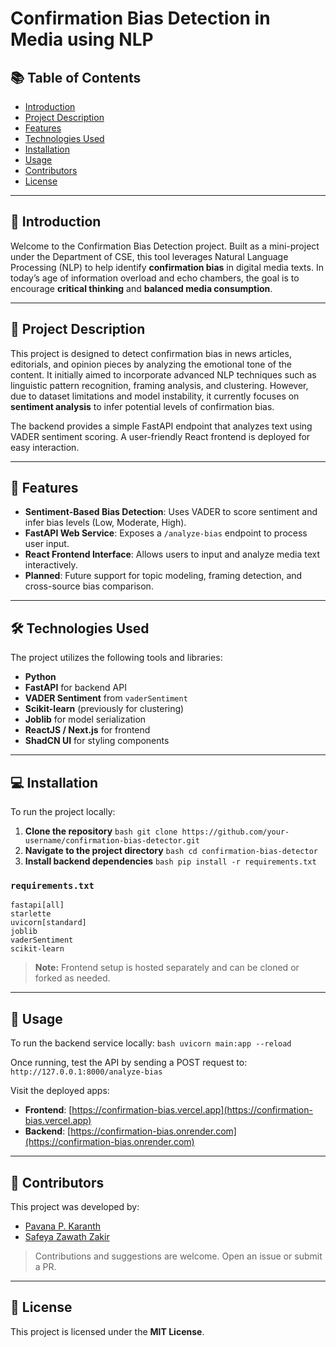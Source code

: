 # Confirmation Bias Detection in Media using NLP

## 📚 Table of Contents

* [Introduction](#introduction)
* [Project Description](#project-description)
* [Features](#features)
* [Technologies Used](#technologies-used)
* [Installation](#installation)
* [Usage](#usage)
* [Contributors](#contributors)
* [License](#license)

---

## 🧠 Introduction

Welcome to the Confirmation Bias Detection project. Built as a mini-project under the Department of CSE, this tool leverages Natural Language Processing (NLP) to help identify **confirmation bias** in digital media texts. In today’s age of information overload and echo chambers, the goal is to encourage **critical thinking** and **balanced media consumption**.

---

## 📖 Project Description

This project is designed to detect confirmation bias in news articles, editorials, and opinion pieces by analyzing the emotional tone of the content. It initially aimed to incorporate advanced NLP techniques such as linguistic pattern recognition, framing analysis, and clustering. However, due to dataset limitations and model instability, it currently focuses on **sentiment analysis** to infer potential levels of confirmation bias.

The backend provides a simple FastAPI endpoint that analyzes text using VADER sentiment scoring. A user-friendly React frontend is deployed for easy interaction.

---

## 🧩 Features

* **Sentiment-Based Bias Detection**: Uses VADER to score sentiment and infer bias levels (Low, Moderate, High).
* **FastAPI Web Service**: Exposes a `/analyze-bias` endpoint to process user input.
* **React Frontend Interface**: Allows users to input and analyze media text interactively.
* **Planned**: Future support for topic modeling, framing detection, and cross-source bias comparison.

---

## 🛠️ Technologies Used

The project utilizes the following tools and libraries:

* **Python**
* **FastAPI** for backend API
* **VADER Sentiment** from `vaderSentiment`
* **Scikit-learn** (previously for clustering)
* **Joblib** for model serialization
* **ReactJS / Next.js** for frontend
* **ShadCN UI** for styling components

---

## 💻 Installation

To run the project locally:

1. **Clone the repository**
 ```bash git clone https://github.com/your-username/confirmation-bias-detector.git ```
2. **Navigate to the project directory**
```bash cd confirmation-bias-detector ```
3. **Install backend dependencies**
   ```bash pip install -r requirements.txt ```

### `requirements.txt`

```
fastapi[all]
starlette
uvicorn[standard]
joblib
vaderSentiment
scikit-learn
```

> **Note:** Frontend setup is hosted separately and can be cloned or forked as needed.

---

## 🚀 Usage

To run the backend service locally: ```bash uvicorn main:app --reload ```

Once running, test the API by sending a POST request to: ``` http://127.0.0.1:8000/analyze-bias ```

Visit the deployed apps:

* **Frontend**: [https://confirmation-bias.vercel.app](https://confirmation-bias.vercel.app)
* **Backend**: [https://confirmation-bias.onrender.com](https://confirmation-bias.onrender.com)

---

## 👥 Contributors

This project was developed by:

* [Pavana P. Karanth](https://github.com/Pavana-karanth)
* [Safeya Zawath Zakir](https://github.com/Safeyaz)

> Contributions and suggestions are welcome. Open an issue or submit a PR.

---

## 🧾 License


This project is licensed under the **MIT License**.
